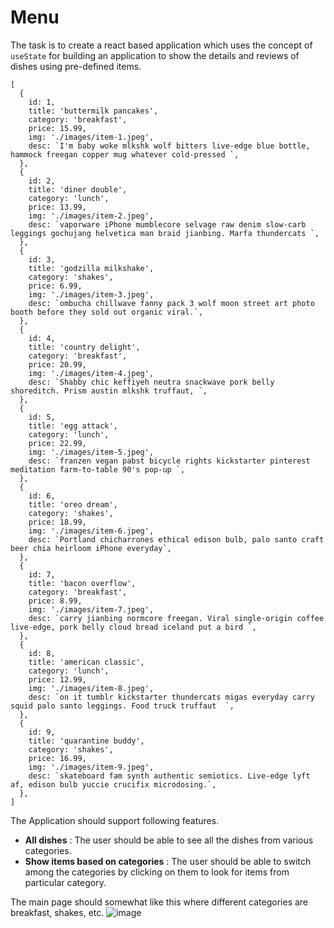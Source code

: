 
# Menu
The task is to create a react based application which uses the concept of `useState` for building an application to show the details and reviews of dishes using pre-defined items.

```
[
  {
    id: 1,
    title: 'buttermilk pancakes',
    category: 'breakfast',
    price: 15.99,
    img: './images/item-1.jpeg',
    desc: `I'm baby woke mlkshk wolf bitters live-edge blue bottle, hammock freegan copper mug whatever cold-pressed `,
  },
  {
    id: 2,
    title: 'diner double',
    category: 'lunch',
    price: 13.99,
    img: './images/item-2.jpeg',
    desc: `vaporware iPhone mumblecore selvage raw denim slow-carb leggings gochujang helvetica man braid jianbing. Marfa thundercats `,
  },
  {
    id: 3,
    title: 'godzilla milkshake',
    category: 'shakes',
    price: 6.99,
    img: './images/item-3.jpeg',
    desc: `ombucha chillwave fanny pack 3 wolf moon street art photo booth before they sold out organic viral.`,
  },
  {
    id: 4,
    title: 'country delight',
    category: 'breakfast',
    price: 20.99,
    img: './images/item-4.jpeg',
    desc: `Shabby chic keffiyeh neutra snackwave pork belly shoreditch. Prism austin mlkshk truffaut, `,
  },
  {
    id: 5,
    title: 'egg attack',
    category: 'lunch',
    price: 22.99,
    img: './images/item-5.jpeg',
    desc: `franzen vegan pabst bicycle rights kickstarter pinterest meditation farm-to-table 90's pop-up `,
  },
  {
    id: 6,
    title: 'oreo dream',
    category: 'shakes',
    price: 18.99,
    img: './images/item-6.jpeg',
    desc: `Portland chicharrones ethical edison bulb, palo santo craft beer chia heirloom iPhone everyday`,
  },
  {
    id: 7,
    title: 'bacon overflow',
    category: 'breakfast',
    price: 8.99,
    img: './images/item-7.jpeg',
    desc: `carry jianbing normcore freegan. Viral single-origin coffee live-edge, pork belly cloud bread iceland put a bird `,
  },
  {
    id: 8,
    title: 'american classic',
    category: 'lunch',
    price: 12.99,
    img: './images/item-8.jpeg',
    desc: `on it tumblr kickstarter thundercats migas everyday carry squid palo santo leggings. Food truck truffaut  `,
  },
  {
    id: 9,
    title: 'quarantine buddy',
    category: 'shakes',
    price: 16.99,
    img: './images/item-9.jpeg',
    desc: `skateboard fam synth authentic semiotics. Live-edge lyft af, edison bulb yuccie crucifix microdosing.`,
  },
]

```
The Application should support following features.
- <b> All dishes</b> : The user should be able to see all the dishes from various categories.  
- <b>Show items based on categories</b> : The user should be able to switch among the categories by clicking on them to look for items from particular category.


The main page should somewhat like this where different categories are breakfast, shakes, etc.
![image](https://user-images.githubusercontent.com/78348500/216887528-43161099-cef9-4dd5-8d60-0577b17be80b.png)


